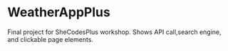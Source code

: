 # WeatherAppPlus
Final project for SheCodesPlus workshop. Shows API call,search engine, and clickable page elements. 
